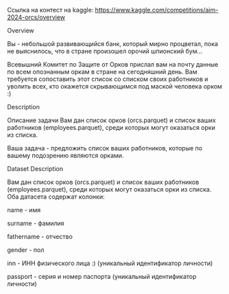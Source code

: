 Ссылка на контест на kaggle: https://www.kaggle.com/competitions/aim-2024-orcs/overview

Overview

Вы - небольшой развивающийся банк, который мирно процветал, пока не выяснилось, что в стране произошел орочий шпионский бум…

Всевышний Комитет по Защите от Орков прислал вам на почту данные по всем опознанным оркам в стране на сегодняшний день. Вам требуется сопоставить этот список со списком своих работников и уволить всех, кто окажется скрывающимся под маской человека орком :)

Description

Описание задачи
Вам дан список орков (orcs.parquet) и список ваших работников (employees.parquet), среди которых могут оказаться орки из списка.

Ваша задача - предложить список ваших работников, которые по вашему подозрению являются орками.

Dataset Description

Вам дан список орков (orcs.parquet) и список ваших работников (employees.parquet), среди которых могут оказаться орки из списка. Оба датасета содержат колонки:

name - имя

surname - фамилия

fathername - отчество

gender - пол

inn - ИНН физического лица :) (уникальный идентификатор личности)

passport - серия и номер паспорта (уникальный идентификатор личности)
